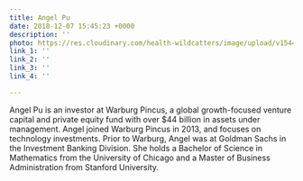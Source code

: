 ```yaml
---
title: Angel Pu
date: 2018-12-07 15:45:23 +0000
description: ''
photo: https://res.cloudinary.com/health-wildcatters/image/upload/v1544197545/image.png
link_1: ''
link_2: ''
link_3: ''
link_4: ''

---
```

Angel Pu is an investor at Warburg Pincus, a global growth-focused venture capital and private equity fund with over $44 billion in assets under management. Angel joined Warburg Pincus in 2013, and focuses on technology investments. Prior to Warburg, Angel was at Goldman Sachs in the Investment Banking Division. She holds a Bachelor of Science in Mathematics from the University of Chicago and a Master of Business Administration from Stanford University.